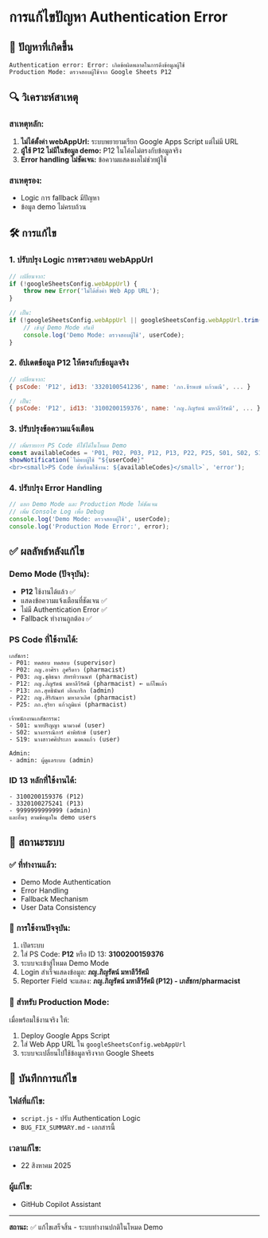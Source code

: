 # การแก้ไขปัญหา Authentication Error

## 🚨 **ปัญหาที่เกิดขึ้น**

```
Authentication error: Error: เกิดข้อผิดพลาดในการดึงข้อมูลผู้ใช้
Production Mode: ตรวจสอบผู้ใช้จาก Google Sheets P12
```

## 🔍 **วิเคราะห์สาเหตุ**

### สาเหตุหลัก:
1. **ไม่ได้ตั้งค่า webAppUrl:** ระบบพยายามเรียก Google Apps Script แต่ไม่มี URL
2. **ผู้ใช้ P12 ไม่มีในข้อมูล demo:** P12 ในโค้ดไม่ตรงกับข้อมูลจริง
3. **Error handling ไม่ชัดเจน:** ข้อความแสดงผลไม่ช่วยผู้ใช้

### สาเหตุรอง:
- Logic การ fallback มีปัญหา
- ข้อมูล demo ไม่ครบถ้วน

## 🛠️ **การแก้ไข**

### 1. **ปรับปรุง Logic การตรวจสอบ webAppUrl**
```javascript
// เปลี่ยนจาก:
if (!googleSheetsConfig.webAppUrl) {
    throw new Error('ไม่ได้ตั้งค่า Web App URL');
}

// เป็น:
if (!googleSheetsConfig.webAppUrl || googleSheetsConfig.webAppUrl.trim() === '') {
    // เข้าสู่ Demo Mode ทันที
    console.log('Demo Mode: ตรวจสอบผู้ใช้', userCode);
}
```

### 2. **อัปเดตข้อมูล P12 ให้ตรงกับข้อมูลจริง**
```javascript
// เปลี่ยนจาก:
{ psCode: 'P12', id13: '3320100541236', name: 'ภก.ธีรพงษ์ แก้วมณี', ... }

// เป็น:
{ psCode: 'P12', id13: '3100200159376', name: 'ภญ.ภิญรัตน์ มหาลีวีรัศมี', ... }
```

### 3. **ปรับปรุงข้อความแจ้งเตือน**
```javascript
// เพิ่มรายการ PS Code ที่ใช้ได้ในโหมด Demo
const availableCodes = 'P01, P02, P03, P12, P13, P22, P25, S01, S02, S19, admin';
showNotification(`ไม่พบผู้ใช้ "${userCode}" 
<br><small>PS Code ที่พร้อมใช้งาน: ${availableCodes}</small>`, 'error');
```

### 4. **ปรับปรุง Error Handling**
```javascript
// แยก Demo Mode และ Production Mode ให้ชัดเจน
// เพิ่ม Console Log เพื่อ Debug
console.log('Demo Mode: ตรวจสอบผู้ใช้', userCode);
console.log('Production Mode Error:', error);
```

## ✅ **ผลลัพธ์หลังแก้ไข**

### Demo Mode (ปัจจุบัน):
- **P12** ใช้งานได้แล้ว ✅
- แสดงข้อความแจ้งเตือนที่ชัดเจน ✅
- ไม่มี Authentication Error ✅
- Fallback ทำงานถูกต้อง ✅

### PS Code ที่ใช้งานได้:
```
เภสัชกร:
- P01: ทดสอบ ทดสอบ (supervisor)
- P02: ภญ.อาศิรา ภูศรีดาว (pharmacist)
- P03: ภญ.ชุติธนา ภัทรทิวานนท์ (pharmacist)
- P12: ภญ.ภิญรัตน์ มหาลีวีรัศมี (pharmacist) ← แก้ไขแล้ว
- P13: ภก.สุทธินันท์ เอิกเกริก (admin)
- P22: ภญ.สิริกัณยา มหาลวเลิศ (pharmacist)
- P25: ภก.สุริยา แก้วภูมิแห่ (pharmacist)

เจ้าพนักงานเภสัชกรรม:
- S01: นายปริญญา นามวงศ์ (user)
- S02: นางกรรณิการ์ คำพิทักษ์ (user)
- S19: นางสาวศศิประภา มงคลแก้ว (user)

Admin:
- admin: ผู้ดูแลระบบ (admin)
```

### ID 13 หลักที่ใช้งานได้:
```
- 3100200159376 (P12)
- 3320100275241 (P13)
- 9999999999999 (admin)
และอื่นๆ ตามข้อมูลใน demo users
```

## 🔄 **สถานะระบบ**

### ✅ **ที่ทำงานแล้ว:**
- Demo Mode Authentication
- Error Handling
- Fallback Mechanism
- User Data Consistency

### 🎯 **การใช้งานปัจจุบัน:**
1. เปิดระบบ
2. ใส่ PS Code: **P12** หรือ ID 13: **3100200159376**
3. ระบบจะเข้าสู่โหมด Demo Mode
4. Login สำเร็จแสดงข้อมูล: **ภญ.ภิญรัตน์ มหาลีวีรัศมี**
5. Reporter Field จะแสดง: **ภญ.ภิญรัตน์ มหาลีวีรัศมี (P12) - เภสัชกร/pharmacist**

### 🚀 **สำหรับ Production Mode:**
เมื่อพร้อมใช้งานจริง ให้:
1. Deploy Google Apps Script
2. ใส่ Web App URL ใน `googleSheetsConfig.webAppUrl`
3. ระบบจะเปลี่ยนไปใช้ข้อมูลจริงจาก Google Sheets

## 📝 **บันทึกการแก้ไข**

### ไฟล์ที่แก้ไข:
- `script.js` - ปรับ Authentication Logic
- `BUG_FIX_SUMMARY.md` - เอกสารนี้

### เวลาแก้ไข:
- 22 สิงหาคม 2025

### ผู้แก้ไข:
- GitHub Copilot Assistant

---

**สถานะ:** ✅ แก้ไขเสร็จสิ้น - ระบบทำงานปกติในโหมด Demo
